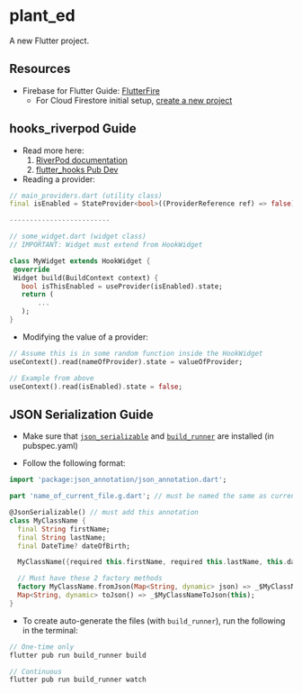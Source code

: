 # plant_ed

A new Flutter project.

## Resources

- Firebase for Flutter Guide: [FlutterFire](https://firebase.flutter.dev/docs/overview)
  - For Cloud Firestore initial setup, [create a new project](https://console.firebase.google.com/)

## hooks_riverpod Guide

- Read more here:
  1. [RiverPod documentation](https://riverpod.dev/docs/getting_started/)
  2. [flutter_hooks Pub Dev](https://pub.dev/packages/flutter_hooks)
- Reading a provider:

```dart
// main_providers.dart (utility class)
final isEnabled = StateProvider<bool>((ProviderReference ref) => false);

-------------------------

// some_widget.dart (widget class)
// IMPORTANT: Widget must extend from HookWidget

class MyWidget extends HookWidget {
 @override
 Widget build(BuildContext context) {
   bool isThisEnabled = useProvider(isEnabled).state;
   return (
       ...
   );
}
```

- Modifying the value of a provider:

```dart
// Assume this is in some random function inside the HookWidget
useContext().read(nameOfProvider).state = valueOfProvider;

// Example from above
useContext().read(isEnabled).state = false;
```

## JSON Serialization Guide

- Make sure that [`json_serializable`](https://pub.dev/packages/json_serializable) and [`build_runner`](https://pub.dev/packages/build_runner) are installed (in pubspec.yaml)

- Follow the following format:

```dart
import 'package:json_annotation/json_annotation.dart';

part 'name_of_current_file.g.dart'; // must be named the same as current file

@JsonSerializable() // must add this annotation
class MyClassName {
  final String firstName;
  final String lastName;
  final DateTime? dateOfBirth;

  MyClassName({required this.firstName, required this.lastName, this.dateOfBirth});

  // Must have these 2 factory methods
  factory MyClassName.fromJson(Map<String, dynamic> json) => _$MyClassNameFromJson(json);
  Map<String, dynamic> toJson() => _$MyClassNameToJson(this);
}
```

- To create auto-generate the files (with `build_runner`), run the following in the terminal:

```dart
// One-time only
flutter pub run build_runner build

// Continuous
flutter pub run build_runner watch
```

